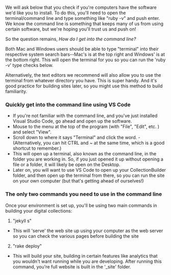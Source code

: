 

We will ask below that you check if you're computers have the software we'd like you to install. To do this, you'll need to open the terminal/command line and type something like "ruby -v" and push enter. We know the command line is something that keeps many of us from using certain software, but we're hoping you'll trust us and push on! 

So the question remains, *How do I get into the command line?*

Both Mac and Windows users should be able to type "terminal" into their respective system search bars--Mac's is at the top right and Windows' is at the bottom right.  This will open the terminal for you so you can run the 'ruby -v' type checks below. 

Alternatively, the text editors we recommend will also allow you to use the terminal from whatever directory you have. This is super handy. And it's good practice for building sites later, so you might use this method to build familiarity.

### Quickly get into the command line using VS Code

- If you're not familiar with the command line, and you've just installed Visual Studio Code, go ahead and open up the software. 
- Mouse to the menu at the top of the program (with "File", "Edit", etc. ) and select "View". 
- Scroll down to where it says "Terminal" and click the word. 
  -(Alternatively, you can hit CTRL and ~ at the same time, which is a good shortcut to remember.)
- This will open up a terminal, also known as the command line, in the folder you are working in. So, if you just opened it up without opening a file or a folder, it will likely be open on the Desktop. 
- Later on, you will want to use VS Code to open up your CollectionBuilder folder, and then open up the terminal from there, so you can run the site on your own computer (but that's getting ahead of ourselves!)

### The only two commands you need to use in the command line

Once your environment is set up, you'll be using two main commands in building your digital collections: 

1. "jekyll s" 
  - This will 'serve' the web site up using your computer as the web server so you can check the various pages before building the site
2. "rake deploy"
  - This will build your site, building in certain features like analytics that you wouldn't want running while you are developing. After running this command, you're full website is built in the '_site' folder. 
